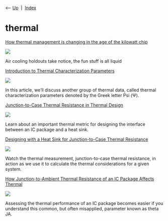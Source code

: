<div class="nav">

⟵ [Up](index.html)  \|  [Index](index.html)

</div>

# thermal

<div class="cards">

<div class="card">

<div class="card-title">

[How thermal management is changing in the age of the kilowatt
chip](https://www.theregister.com/2023/12/26/thermal_management_is_changing)

</div>

<div class="card-image">

[![](https://regmedia.co.uk/2022/03/25/nvidia_grace_hopper_package_logo.jpg)](https://www.theregister.com/2023/12/26/thermal_management_is_changing)

</div>

Air cooling holdouts take notice, the fun stuff is all liquid

</div>

<div class="card">

<div class="card-title">

[Introduction to Thermal Characterization
Parameters](https://www.allaboutcircuits.com/technical-articles/learn-about-the-thermal-characterization-parameters)

</div>

<div class="card-image">

[![](https://www.allaboutcircuits.com/uploads/thumbnails/psi_jt_featured.png)](https://www.allaboutcircuits.com/technical-articles/learn-about-the-thermal-characterization-parameters)

</div>

In this article, we’ll discuss another group of thermal data, called
thermal characterization parameters denoted by the Greek letter Psi (Ψ).

</div>

<div class="card">

<div class="card-title">

[Junction-to-Case Thermal Resistance in Thermal
Design](https://www.allaboutcircuits.com/technical-articles/junction-to-case-thermal-resistance-in-thermal-design)

</div>

<div class="card-image">

[![](https://www.allaboutcircuits.com/uploads/thumbnails/Junction-to-Case_Thermal_Resistance_measuring_R-thetaJC_featured1.jpeg)](https://www.allaboutcircuits.com/technical-articles/junction-to-case-thermal-resistance-in-thermal-design)

</div>

Learn about an important thermal metric for designing the interface
between an IC package and a heat sink.

</div>

<div class="card">

<div class="card-title">

[Designing with a Heat Sink for Junction-to-Case Thermal
Resistance](https://www.allaboutcircuits.com/technical-articles/designing-with-a-heat-sink-for-junction-to-case-thermal-resistance)

</div>

<div class="card-image">

[![](https://www.allaboutcircuits.com/uploads/thumbnails/Junction-to-Case_Thermal_Resistance_featured1_1.jpg)](https://www.allaboutcircuits.com/technical-articles/designing-with-a-heat-sink-for-junction-to-case-thermal-resistance)

</div>

Watch the thermal measurement, junction-to-case thermal resistance, in
action as we use it to calculate the thermal considerations for a given
system.

</div>

<div class="card">

<div class="card-title">

[How Junction-to-Ambient Thermal Resistance of an IC Package Affects
Thermal](https://www.allaboutcircuits.com/technical-articles/junction-to-ambient-thermal-resistance-ic-package-thermal-performance)

</div>

<div class="card-image">

[![](https://www.allaboutcircuits.com/uploads/thumbnails/Junction-to-Ambient_Thermal_Resistance_of_an_IC_Package_featured.jpg)](https://www.allaboutcircuits.com/technical-articles/junction-to-ambient-thermal-resistance-ic-package-thermal-performance)

</div>

Assessing the thermal performance of an IC package becomes easier if you
understand this common, but often misapplied, parameter known as theta
JA.

</div>

</div>
